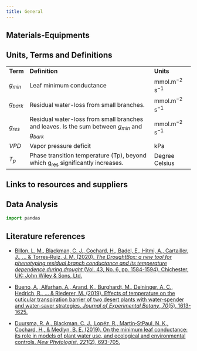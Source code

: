 ```yaml
---
title: General
---
```


## Materials-Equipments

## Units, Terms and Definitions

<table>
  <tr>
   <td><strong>Term</strong>
   </td>
   <td><strong>Definition</strong>
   </td>
   <td><strong>Units</strong>
   </td>
  </tr>
  <tr>
   <td><em>g<sub>min</sub></em>
   </td>
   <td>Leaf minimum conductance
   </td>
   <td>mmol.m<sup>−2</sup> s<sup>−1</sup>
   </td>
  </tr>
  <tr>
   <td><em>g<sub>bark</sub></em>
   </td>
   <td>Residual water-loss from small branches.
   </td>
   <td>mmol.m<sup>−2</sup> s<sup>−1</sup>
   </td>
  </tr>
  <tr>
   <td><em>g<sub>res</sub></em>
   </td>
   <td>Residual water-loss from small branches and leaves. Is the sum between <em>g<sub>min</sub></em> and <em>g<sub>bark </sub></em>
   </td>
   <td>mmol.m<sup>−2</sup> s<sup>−1</sup>
   </td>
  </tr>
  <tr>
   <td><em>VPD</em>
   </td>
   <td>Vapor pressure deficit
   </td>
   <td>kPa
   </td>
  </tr>
  <tr>
   <td><em>T<sub>p</sub></em>
   </td>
   <td>Phase transition temperature (Tp), beyond which g<sub>res</sub> significantly increases.
   </td>
   <td>Degree Celsius
   </td>
  </tr>
</table>


## Links to resources and suppliers

## Data Analysis

```python
import pandas
```

## Literature references

+ [Billon, L. M., Blackman, C. J., Cochard, H., Badel, E., Hitmi, A., Cartailler, J., ... & Torres‐Ruiz, J. M. (2020). _The DroughtBox: a new tool for phenotyping residual branch conductance and its temperature dependence during drought_ (Vol. 43, No. 6, pp. 1584-1594). Chichester, UK: John Wiley & Sons, Ltd.](https://onlinelibrary.wiley.com/doi/full/10.1111/pce.13750)

+ [Bueno, A., Alfarhan, A., Arand, K., Burghardt, M., Deininger, A. C., Hedrich, R., ... & Riederer, M. (2019). Effects of temperature on the cuticular transpiration barrier of two desert plants with water-spender and water-saver strategies. _Journal of Experimental Botany_, _70_(5), 1613-1625.](https://watermark.silverchair.com/erz018.pdf?token=AQECAHi208BE49Ooan9kkhW_Ercy7Dm3ZL_9Cf3qfKAc485ysgAAA2YwggNiBgkqhkiG9w0BBwagggNTMIIDTwIBADCCA0gGCSqGSIb3DQEHATAeBglghkgBZQMEAS4wEQQMLrVn7295y2t46CQGAgEQgIIDGVq-rLxRfuoKpbZhY4tif3Hj0wpetwYe6SaKV2jXkcPQshwVjeja3odLk9NxQ3oAuDx1MB9-ftYB1HkfZgVlRTsq03_hiI8x0HVT05a5DhBNoUJETkS-QVyT5PTFkHCOTb1eyjM2gwG7Bm85tOXW7Yq0ieBSuY5cgBlNhCWjXpmNpqCsnYfLOxLqddKmGpm_ik1TnKgQ-TkZlVogE3EsJAls3U2S-Iu32FBDFYv7Esqi6ehvbluRULjXoCwHrXfhrGhDr8hRAjPeeTszBOYOIJVKqBwZtAJUY23jfJV1LKNWUuHWcZQ5NQgv_GQjz7vLh1EXuMzix4heiCle2S2uRsusVN1bGtKyZ7-cUmC-azNPjGvwNdzNux1vBKFNZU2UVbfb8AbYeK6sRGpCsh_RHE8gix5Bca5z4xjMmn545gufz24BkdqBDqqvCqYmDHMSUXyHr-CIDys6GgnAeZc-s5CcXsXb9QiNzMNCcykgF-yLiY7nhCK-md5J7Z0Q-FqNOXkhJNzV4-_2TuQff_14AZWS7LWEi7UokDiht2K-yZqThZ2ID1cWUw8vNv_tLkZvGTj4TyIbUrSLkc4PDHFLGRSrnyH0Tf9JFBnS3U_RykINhLCexIQ2-ik6t07v1XEWa-HY4XYAU65ctpyt47YFE07eQGV-1Ja5Ky6kqDLhRrZ0CIA3yQj1WCzo7-eFyZCQTfTB2_HWlrilxb1kmiQagNt3WJGpY5WKrRBea_y96CcqGRkm5QFyMAfk85J5jl_razWu4dhfPfQC9Y5R3NuAU_mIH8oUpPwB_WKHPjv0NBPg7e44nG4CGYgxOnG_9UgCogL_lkEBvp3m3e7ZX5laa78d01Gx9Nhc8H6dqX8cuSaDiUEjilrybwJFYlwZWBkNt_CjVKCUU_qCPuLlYoLxwE8wgEQrWUgXJ1n1zH6_qH5z3UGnR8bj9ZHF4rf-z6yQSnZ6OoSgySPFHjgDsBDanJCGOXry7zluWqLtF5I53_GxotG0Sv8dIWIne4O0aHRmPwuvyguH1qPmlxNcGR_yAxgBiPWtRvH7srE)

+ [Duursma, R. A., Blackman, C. J., Lopéz, R., Martin‐StPaul, N. K., Cochard, H., & Medlyn, B. E. (2019). On the minimum leaf conductance: its role in models of plant water use, and ecological and environmental controls. _New Phytologist_, _221_(2), 693-705.](https://nph.onlinelibrary.wiley.com/doi/pdfdirect/10.1111/nph.15395)


